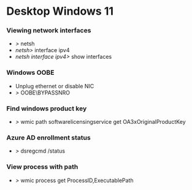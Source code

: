 # Desktop Windows 11



### Viewing network interfaces
- *>* netsh
- *netsh>* interface ipv4
- *netsh interface ipv4>* show interfaces



### Windows OOBE
- Unplug ethernet or disable NIC
- *>* OOBE\\BYPASSNRO

### Find windows product key
- *>* wmic path softwarelicensingservice get OA3xOriginalProductKey

### Azure AD enrollment status
- *>* dsregcmd /status

### View process with path
- *>* wmic process get ProcessID,ExecutablePath
